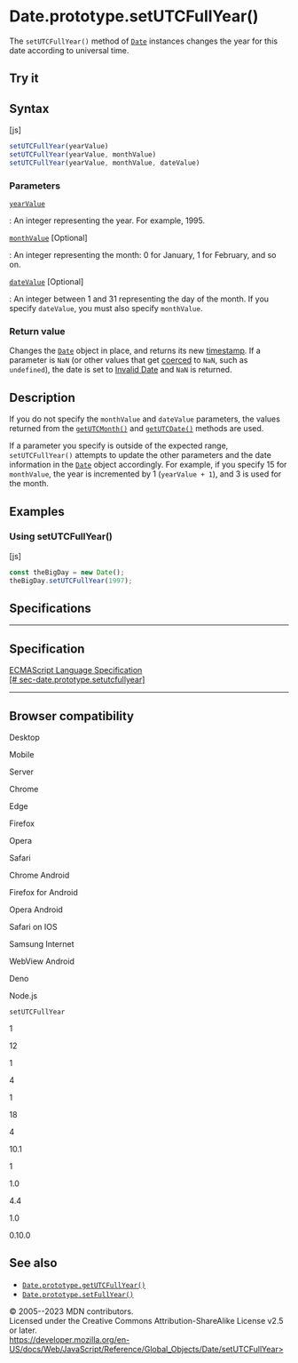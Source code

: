 Date.prototype.setUTCFullYear()
===============================

 
The `setUTCFullYear()` method of [`Date`](../date) instances changes the
year for this date according to universal time.


 
Try it 
------

 



 
Syntax
------

 
 
 
[js]


```js
setUTCFullYear(yearValue)
setUTCFullYear(yearValue, monthValue)
setUTCFullYear(yearValue, monthValue, dateValue)
```




 
### Parameters

 

[`yearValue`](#yearvalue)

:   An integer representing the year. For example, 1995.

[`monthValue`](#monthvalue) [Optional]

:   An integer representing the month: 0 for January, 1 for February,
    and so on.

[`dateValue`](#datevalue) [Optional]

:   An integer between 1 and 31 representing the day of the month. If
    you specify `dateValue`, you must also specify `monthValue`.



 
### Return value 

 
Changes the [`Date`](../date) object in place, and returns its new
[timestamp](../date#the_epoch_timestamps_and_invalid_date). If a
parameter is `NaN` (or other values that get
[coerced](../number#number_coercion) to `NaN`, such as `undefined`), the
date is set to [Invalid
Date](../date#the_epoch_timestamps_and_invalid_date) and `NaN` is
returned.



 
Description
-----------

 
If you do not specify the `monthValue` and `dateValue` parameters, the
values returned from the [`getUTCMonth()`](getutcmonth) and
[`getUTCDate()`](getutcdate) methods are used.

If a parameter you specify is outside of the expected range,
`setUTCFullYear()` attempts to update the other parameters and the date
information in the [`Date`](../date) object accordingly. For example, if
you specify 15 for `monthValue`, the year is incremented by 1
(`yearValue + 1`), and 3 is used for the month.



 
Examples
--------


 
### Using setUTCFullYear() 

 
 
 
[js]


```js
const theBigDay = new Date();
theBigDay.setUTCFullYear(1997);
```




Specifications
--------------

 
  -----------------------------------------------------------------------------------------------------------------------------------------
  Specification
  -----------------------------------------------------------------------------------------------------------------------------------------
  [ECMAScript Language Specification\
  [\#
  sec-date.prototype.setutcfullyear]](https://tc39.es/ecma262/multipage/numbers-and-dates.html#sec-date.prototype.setutcfullyear)

  -----------------------------------------------------------------------------------------------------------------------------------------


Browser compatibility 
---------------------

 


Desktop

Mobile

Server

Chrome

Edge

Firefox

Opera

Safari

Chrome Android

Firefox for Android

Opera Android

Safari on IOS

Samsung Internet

WebView Android

Deno

Node.js

`setUTCFullYear`

1

12

1

4

1

18

4

10.1

1

1.0

4.4

1.0

0.10.0

 
See also 
--------

 
-   [`Date.prototype.getUTCFullYear()`](getutcfullyear)
-   [`Date.prototype.setFullYear()`](setfullyear)



 
© 2005--2023 MDN contributors.\
Licensed under the Creative Commons Attribution-ShareAlike License v2.5
or later.\
https://developer.mozilla.org/en-US/docs/Web/JavaScript/Reference/Global_Objects/Date/setUTCFullYear>

